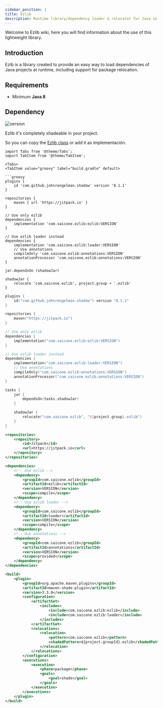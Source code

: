 ```yaml
---
sidebar_position: 1
title: Ezlib
description: Runtime library/dependency loader & relocator for Java in a single class
---
```


Welcome to Ezlib wiki, here you will find information about the use of this lightweight library.

## Introduction

Ezib is a library created to provide an easy way to load dependencies of Java projects at runtime, including support for package relocation.

## Requirements

*  Minimum **Java 8**

## Dependency

![version](https://img.shields.io/github/v/tag/saicone/ezlib?label=current%20version&style=for-the-badge)

Ezlib it's completely shadeable in your project.

So you can copy the [Ezlib class](https://github.com/saicone/ezlib/blob/master/src/main/java/com/saicone/ezlib/Ezlib.java) or add it as implementación.

```mdx-code-block
import Tabs from '@theme/Tabs';
import TabItem from '@theme/TabItem';

<Tabs>
<TabItem value="groovy" label="build.gradle" default>

```groovy
plugins {
    id 'com.github.johnrengelman.shadow' version '8.1.1'
}

repositories {
    maven { url 'https://jitpack.io' }
}

// Use only ezlib
dependencies {
    implementation 'com.saicone.ezlib:ezlib:VERSION'
}

// Use ezlib loader instead
dependencies {
    implementation 'com.saicone.ezlib:loader:VERSION'
    // Use annotations
    compileOnly 'com.saicone.ezlib:annotations:VERSION'
    annotationProcessor 'com.saicone.ezlib:annotations:VERSION'
}

jar.dependsOn (shadowJar)

shadowJar {
    relocate 'com.saicone.ezlib', project.group + '.ezlib'
}
```

</TabItem>
<TabItem value="kotlin" label="build.gradle.kts">

```kotlin
plugins {
    id("com.github.johnrengelman.shadow") version "8.1.1"
}

repositories {
    maven("https://jitpack.io")
}

// Use only ezlib
dependencies {
    implementation("com.saicone.ezlib:ezlib:VERSION")
}

// Use ezlib loader instead
dependencies {
    implementation("com.saicone.ezlib:loader:VERSION")
    // Use annotations
    compileOnly("com.saicone.ezlib:annotations:VERSION")
    annotationProcessor("com.saicone.ezlib:annotations:VERSION")
}

tasks {
    jar {
        dependsOn(tasks.shadowJar)
    }

    shadowJar {
        relocate("com.saicone.ezlib", "${project.group}.ezlib")
    }
}
```

</TabItem>
<TabItem value="maven" label="pom.xml">

```xml
<repositories>
    <repository>
        <id>Jitpack</id>
        <url>https://jitpack.io</url>
    </repository>
</repositories>

<dependencies>
    <!-- Use ezlib -->
    <dependency>
        <groupId>com.saicone.ezlib</groupId>
        <artifactId>ezlib</artifactId>
        <version>VERSION</version>
        <scope>compile</scope>
    </dependency>
    <!-- Use ezlib loader -->
    <dependency>
        <groupId>com.saicone.ezlib</groupId>
        <artifactId>loader</artifactId>
        <version>VERSION</version>
        <scope>compile</scope>
    </dependency>
    <!-- Use annotations -->
    <dependency>
        <groupId>com.saicone.ezlib</groupId>
        <artifactId>annotations</artifactId>
        <version>VERSION</version>
        <scope>provided</scope>
    </dependency>
</dependencies>

<build>
    <plugin>
        <groupId>org.apache.maven.plugins</groupId>
        <artifactId>maven-shade-plugin</artifactId>
        <version>3.3.0</version>
        <configuration>
            <artifactSet>
                <includes>
                    <include>com.saicone.ezlib:ezlib</include>
                    <include>com.saicone.ezlib:loader</include>
                </includes>
            </artifactSet>
            <relocations>
                <relocation>
                    <pattern>com.saicone.ezlib</pattern>
                    <shadedPattern>${project.groupId}.ezlib</shadedPattern>
                </relocation>
            </relocations>
        </configuration>
        <executions>
            <execution>
                <phase>package</phase>
                <goals>
                    <goal>shade</goal>
                </goals>
            </execution>
        </executions>
    </plugin>
</build>
```

</TabItem>
</Tabs>
